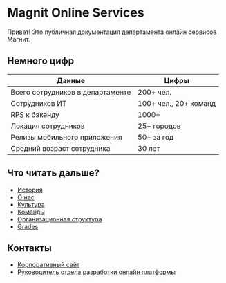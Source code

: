 # Magnit Online Services

Привет! Это публичная документация департамента онлайн сервисов Магнит.

## Немного цифр

Данные  | Цифры
------------- | -------------
Всего сотрудников в департаменте | 200+ чел.
Сотрудников ИТ | 100+ чел., 20+ команд
RPS к бэкенду | 1000+
Локация сотрудников | 25+ городов
Релизы мобильного приложения | 50+ за год
Средний возраст сотрудника | 30 лет

## Что читать дальше?

* [История](history.md)
* [О нас](about.md)
* [Культура](culture.md)
* [Команды](teams/README.md)
* [Организационная структура](org_chart.md)
* [Grades](grades/README.md)

## Контакты

* [Корпоративный сайт](https://www.magnit.tech/)
* [Руководитель отдела разработки онлайн платформы](http://t.me/arxell)
